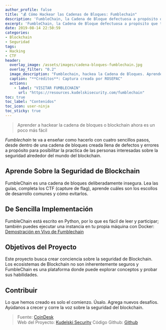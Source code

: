 ```yaml
---
author_profile: false
title: "💰 Cómo Hackear las Cadenas de Bloques: Fumblechain"
description: 'FumbleChain, la Cadena de Bloque defectuosa a propósito que te permite aprender a hackear el blockchain'
excerpt: 'FumbleChain, la Cadena de Bloque defectuosa a propósito que te permite aprender a hackear el blockchain'
date: 2019-08-14 22:50:59
categories:
- Blockchain
- Seguridad
tags:
- Hacking
- CTF
header:
  overlay_image: /assets/images/cadena-bloques-fumblechain.jpg
  overlay_filter: "0.2"
  image_description: "Fumblechain, hackea la Cadena de Bloques. Aprender seguridad de Blockchain | Ciberninjas"
  caption: "**Créditos**: Captura creada por ROSEPAC"
  actions:
    - label: "VISITAR FUMBLECHAIN"
      url: "https://resources.kudelskisecurity.com/fumblechain"
toc: true
toc_label: "Contenidos"
toc_icon: user-ninja
toc_sticky: true
---
```

> Aprender a hackear la cadena de bloques o blockchain ahora es un poco más fácil

_Fumblechain_ te va a enseñar como hacerlo con cuatro sencillos pasos, desde dentro de una cadena de bloques creada llena de defectos y errores a propósito para posibilitar la practica de las personas interesadas sobre la seguridad alrededor del mundo del blockchain.

## Aprende Sobre la Seguridad de Blockchain

FumbleChain es una cadena de bloques deliberadamente insegura. Lea las guías, completa los CTF (capture de flag), aprende cuáles son los escollos de desarrollo comunes y cómo evitarlos.

## De Sencilla Implementación

FumbleChain está escrito en Python, por lo que es fácil de leer y participar; también puedes ejecutar una instancia en tu propia máquina con Docker: [Demostración en Vivo de Fumblechain](https://demo.fumblechain.io/ "Demo de la cadena de bloques preparada para generar errores Fumblechain en vivo: Ciberninjas")

## Objetivos del Proyecto

Este proyecto busca crear conciencia sobre la seguridad de Blockchain. Los ecosistemas de Blockchain no son inherentemente seguros y FumbleChain es una plataforma donde puede explorar conceptos y probar sus habilidades.

## Contribuir

Lo que hemos creado es solo el comienzo. Úsalo. Agrega nuevos desafíos. Ayúdanos a crecer y corre la voz sobre la seguridad del blockchain.

> Fuente: [CoinDesk](https://www.coindesk.com/meet-fumblechain-the-deliberately-flawed-blockchain "Conoce a FumbleChain, la cadena de bloques deliberadamente defectuosa")  
> Web del Proyecto: [Kudelski Security](https://kudelskisecurity.com/ "Página web de la Empresa que creo el proyecto, el lugar perfecto con el que aprender seguridad dentro del mundo Blockchain o cadena de bloques")
> Código Github: [Github](https://github.com/kudelskisecurity/fumblechain "Enlace del repositorio del código de Fumblechain en la plataforma de Github")